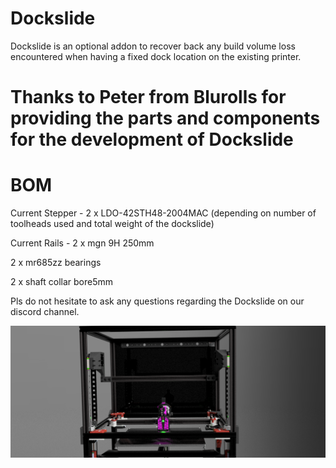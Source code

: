 # Dockslide
Dockslide is an optional addon to recover back any build volume loss encountered when having a fixed dock location on the existing printer.

# Thanks to Peter from Blurolls for providing the parts and components for the development of Dockslide

# BOM
Current Stepper - 2 x LDO-42STH48-2004MAC (depending on number of toolheads used and total weight of the dockslide)

Current Rails - 2 x mgn 9H 250mm

2 x mr685zz bearings

2 x shaft collar bore5mm


Pls do not hesitate to ask any questions regarding the Dockslide on our discord channel.


![](https://github.com/Bikin-Creative/Lineux-Toolchanger/blob/main/Images/DockSlide.png)
